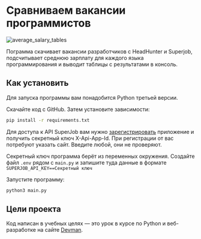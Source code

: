 # Сравниваем вакансии программистов

![average_salary_tables](https://dvmn.org/filer/canonical/1567490703/266/)

Пограмма скачивает вакансии разработчиков с HeadHunter и Superjob, 
подсчитывает среднюю зарплату для каждого языка программирования 
и выводит таблицы с результатами в консоль.

## Как установить

Для запуска программы вам понадобится Python третьей версии.

Скачайте код c GitHub. Затем установите зависимости:

```sh
pip install -r requirements.txt
```

Для доступа к API SuperJob вам нужно [зарегистрировать](https://api.superjob.ru/register) приложение
и получить секретный ключ X-Api-App-Id. При регистрации от вас потребуют указать сайт. 
Введите любой, они не проверяют.

Секретный ключ программа берёт из переменных окружения. Создайте файл `.env` рядом с `main.py`
и запишите туда данные в формате `SUPERJOB_API_KEY==Секретный ключ`

Запустите программу:

```sh
python3 main.py
```

## Цели проекта

Код написан в учебных целях — это урок в курсе по Python и веб-разработке на сайте [Devman](https://dvmn.org).


